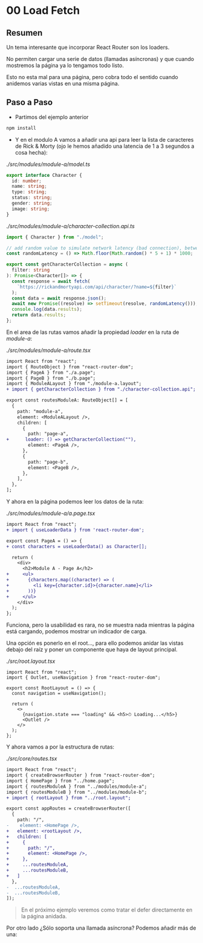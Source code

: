 # 00 Load Fetch

## Resumen

Un tema interesante que incorporar React Router son los loaders.

No permiten cargar una serie de datos (llamadas asíncronas) y que
cuando mostremos la página ya lo tengamos todo listo.

Esto no esta mal para una página, pero cobra todo el sentido cuando anidemos
varias vistas en una misma página.

## Paso a Paso

- Partimos del ejemplo anterior

```bash
npm install
```

- Y en el modulo A vamos a añadir una api para leer la lista de caracteres de Rick & Morty (ojo le hemos añadido una latencia
  de 1 a 3 segundos a cosa hecha):

_./src/modules/module-a/model.ts_

```ts
export interface Character {
  id: number;
  name: string;
  type: string;
  status: string;
  gender: string;
  image: string;
}
```

_./src/modules/module-a/character-collection.api.ts_

```ts
import { Character } from "./model";

// add random value to simulate network latency (bad connection), between 1 and 5 seconds
const randomLatency = () => Math.floor(Math.random() * 5 + 1) * 1000;

export const getCharacterCollection = async (
  filter: string
): Promise<Character[]> => {
  const response = await fetch(
    `https://rickandmortyapi.com/api/character/?name=${filter}`
  );
  const data = await response.json();
  await new Promise((resolve) => setTimeout(resolve, randomLatency()));
  console.log(data.results);
  return data.results;
};
```

En el area de las rutas vamos añadir la propiedad _loader_
en la ruta de _module-a_:

_./src/modules/module-a/route.tsx_

```diff
import React from "react";
import { RouteObject } from "react-router-dom";
import { PageA } from "./a.page";
import { PageB } from "./b.page";
import { ModuleALayout } from "./module-a.layout";
+ import { getCharacterCollection } from "./character-collection.api";

export const routesModuleA: RouteObject[] = [
  {
    path: "module-a",
    element: <ModuleALayout />,
    children: [
      {
        path: "page-a",
+      loader: () => getCharacterCollection(""),
        element: <PageA />,
      },
      {
        path: "page-b",
        element: <PageB />,
      },
    ],
  },
];
```

Y ahora en la página podemos leer los datos de la ruta:

_./src/modules/module-a/a.page.tsx_

```diff
import React from "react";
+ import { useLoaderData } from 'react-router-dom';

export const PageA = () => {
+ const characters = useLoaderData() as Character[];

  return (
    <div>
      <h2>Module A - Page A</h2>
+     <ul>
+       {characters.map((character) => (
+         <li key={character.id}>{character.name}</li>
+       ))}
+     </ul>
    </div>
  );
};
```

Funciona, pero la usabilidad es rara, no se muestra nada mientras
la página está cargando, podemos mostrar un indicador de carga.

Una opción es ponerlo en el root..., para ello podemos anidar
las vistas debajo del raíz y poner un componente que haya de
layout principal.

_./src/root.layout.tsx_

```tsx
import React from "react";
import { Outlet, useNavigation } from "react-router-dom";

export const RootLayout = () => {
  const navigation = useNavigation();

  return (
    <>
      {navigation.state === "loading" && <h5>⏱ Loading...</h5>}
      <Outlet />
    </>
  );
};
```

Y ahora vamos a por la estructura de rutas:

_./src/core/routes.tsx_

```diff
import React from "react";
import { createBrowserRouter } from "react-router-dom";
import { HomePage } from "../home.page";
import { routesModuleA } from "../modules/module-a";
import { routesModuleB } from "../modules/module-b";
+ import { rootLayout } from "../root.layout";

export const appRoutes = createBrowserRouter([
  {
    path: "/",
-    element: <HomePage />,
+   element: <rootLayout />,
+   children: [
+     {
+       path: "/",
+       element: <HomePage />,
+     },
+     ...routesModuleA,
+     ...routesModuleB,
+   ]
  },
-  ...routesModuleA,
-  ...routesModuleB,
]);
```

> En el próximo ejemplo veremos como tratar el defer directamente en la página anidada.

Por otro lado ¿Sólo soporta una llamada asíncrona? Podemos añadir más
de una:
